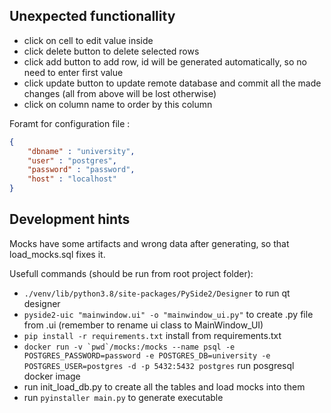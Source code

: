 ## Unexpected functionallity

- click on cell to edit value inside
- click delete button to delete selected rows
- click add button to add row, id will be generated automatically, so no need to enter first value
- click update button to update remote database and commit all the made changes (all from above will be lost otherwise)
- click on column name to order by this column

Foramt for configuration file :

```json
{
    "dbname" : "university", 
    "user" : "postgres", 
    "password" : "password", 
    "host" : "localhost"
}
```

## Development hints

Mocks have some artifacts and wrong data after generating, so that load_mocks.sql fixes it.

Usefull commands (should be run from root project folder):

- `./venv/lib/python3.8/site-packages/PySide2/Designer` to run qt designer
- `pyside2-uic "mainwindow.ui" -o "mainwindow_ui.py"` to create .py file from .ui (remember to rename ui class  to MainWindow_UI)
- `pip install -r requirements.txt` install from requirements.txt
- ```docker run -v `pwd`/mocks:/mocks --name psql -e POSTGRES_PASSWORD=password -e POSTGRES_DB=university -e POSTGRES_USER=postgres -d -p 5432:5432 postgres``` run posgresql docker image
- run init_load_db.py to create all the tables and load mocks into them
- run `pyinstaller main.py` to generate executable
